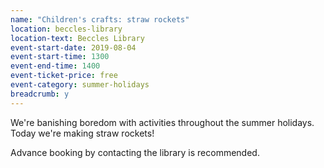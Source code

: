```yaml
---
name: "Children's crafts: straw rockets"
location: beccles-library
location-text: Beccles Library
event-start-date: 2019-08-04
event-start-time: 1300
event-end-time: 1400
event-ticket-price: free
event-category: summer-holidays
breadcrumb: y
---
```


We're banishing boredom with activities throughout the summer holidays. Today we're making straw rockets!

Advance booking by contacting the library is recommended.
